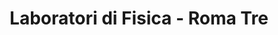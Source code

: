---
title: "Laboratori di Fisica - Roma Tre"
address: "Via della Vasca Navale, 84, Roma"
type: "Laboratori" 
lat: "41.85674020629887"
lng: "12.467169916246624"
image: "images/locations/dip_astrogarden2.webp"
website: "https://matematicafisica.uniroma3.it/"
---